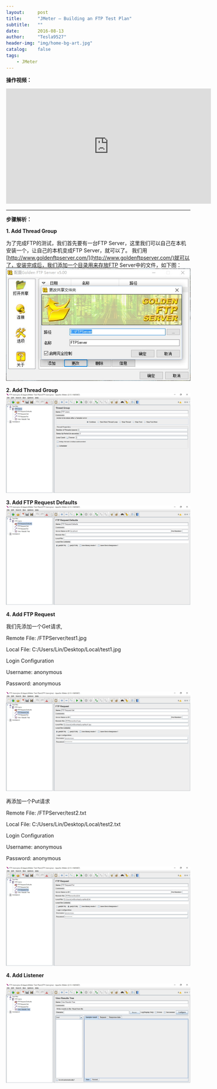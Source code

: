 ```yaml
---
layout:     post
title:      "JMeter – Building an FTP Test Plan"
subtitle:   ""
date:       2016-08-13
author:     "Tesla9527"
header-img: "img/home-bg-art.jpg"
catalog:    false
tags:
    - JMeter
---
```


**操作视频：**

<iframe width="560" height="315" src="https://www.youtube.com/embed/Ud5kdDZMTDE" frameborder="0" allowfullscreen></iframe>

---

**步骤解析：**

**1. Add Thread Group**

为了完成FTP的测试，我们首先要有一台FTP Server，这里我们可以自己在本机安装一个，让自己的本机变成FTP Server，就可以了。
我们用[http://www.goldenftpserver.com/](http://www.goldenftpserver.com/)就可以了，安装完成后，我们添加一个目录用来存放FTP Server中的文件，如下图：
![img](/img/in-post/JMeter6.jpg)

**2. Add Thread Group**
![img](/img/in-post/JMeter7.jpg)

**3. Add FTP Request Defaults**
![img](/img/in-post/JMeter8.jpg)

**4. Add FTP Request**

我们先添加一个Get请求,

Remote File: /FTPServer/test1.jpg

Local File: C:/Users/Lin/Desktop/Local/test1.jpg

Login Configuration

Username: anonymous

Password: anonymous

![img](/img/in-post/JMeter9.jpg)

再添加一个Put请求

Remote File: /FTPServer/test2.txt

Local File: C:/Users/Lin/Desktop/Local/test2.txt

Login Configuration

Username: anonymous

Password: anonymous

![img](/img/in-post/JMeter10.jpg)

**4. Add Listener**

![img](/img/in-post/JMeter11.jpg)
